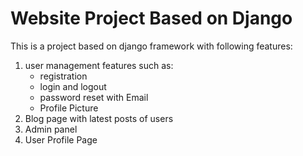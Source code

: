 # Website Project Based on Django
This is a project based on django framework with following features:
1. user management features such as:
   - registration
   - login and logout
   - password reset with Email
   - Profile Picture
2. Blog page with latest posts of users
3. Admin panel
4. User Profile Page
